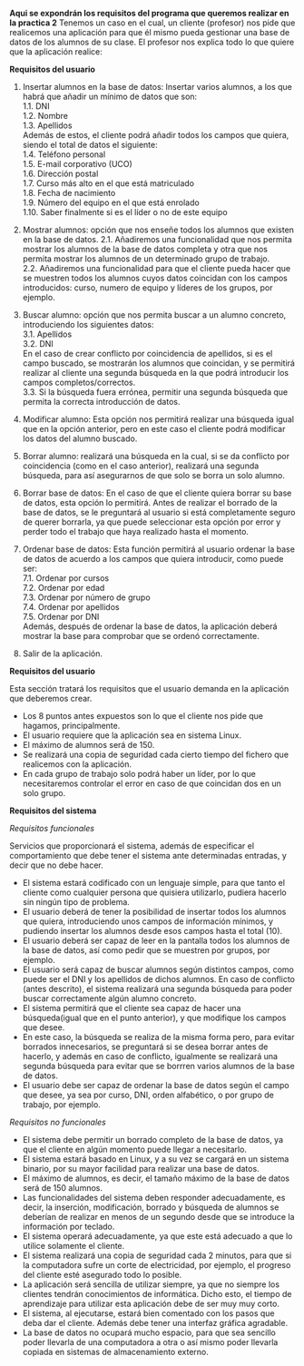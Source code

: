 **Aqui se expondrán los requisitos del programa que queremos realizar en la practica 2**
Tenemos un caso en el cual, un cliente (profesor) nos pide que realicemos una aplicación para que él mismo pueda gestionar una base de datos de los alumnos de su clase. El profesor nos explica todo lo que quiere que la aplicación realice:

**Requisitos del usuario**

1. Insertar alumnos en la base de datos: Insertar varios alumnos, a los que habrá que añadir un mínimo de datos que son:    
    1.1. DNI    
    1.2. Nombre     
    1.3. Apellidos    
  Además de estos, el cliente podrá añadir todos los campos que quiera, siendo el total de datos el siguiente:  
    1.4. Teléfono personal  
    1.5. E-mail corporativo (UCO)   
    1.6. Dirección postal   
    1.7. Curso más alto en el que está matriculado  
    1.8. Fecha de nacimiento    
    1.9. Número del equipo en el que está enrolado  
    1.10. Saber finalmente si es el líder o no de este equipo   

2. Mostrar alumnos: opción que nos enseñe todos los alumnos que existen en la base de datos.
  2.1. Añadiremos una funcionalidad que nos permita mostrar los alumnos de la base de datos completa y otra que nos permita mostrar los alumnos de un determinado grupo de trabajo.   
  2.2. Añadiremos una funcionalidad para que el cliente pueda hacer que se muestren todos los alumnos cuyos datos coincidan con los campos introducidos: curso, numero de equipo y líderes de los grupos, por ejemplo.   

3. Buscar alumno: opción que nos permita buscar a un alumno concreto, introduciendo los siguientes datos:       
    3.1. Apellidos  
    3.2. DNI        
  En el caso de crear conflicto por coincidencia de apellidos, si es el campo buscado, se mostrarán los alumnos que coincidan, y se permitirá realizar al cliente una segunda búsqueda en la que podrá introducir los campos completos/correctos.   
    3.3. Si la búsqueda fuera errónea, permitir una segunda búsqueda que permita la correcta introducción de datos.

4. Modificar alumno: Esta opción nos permitirá realizar una búsqueda igual que en la opción anterior, pero en este caso el cliente podrá modificar los datos del alumno buscado.  

5. Borrar alumno: realizará una búsqueda en la cual, si se da conflicto por coincidencia (como en el caso anterior), realizará una segunda búsqueda, para así asegurarnos de que solo se borra un solo alumno.  

6. Borrar base de datos: En el caso de que el cliente quiera borrar su base de datos, esta opción lo permitirá. Antes de realizar el borrado de la base de datos, se le preguntará al usuario si está completamente seguro de querer borrarla, ya que puede seleccionar esta opción por error y perder todo el trabajo que haya realizado hasta el momento.   

7. Ordenar base de datos: Esta función permitirá al usuario ordenar la base de datos de acuerdo a los campos que quiera introducir, como puede ser:   
  7.1. Ordenar por cursos   
  7.2. Ordenar por edad     
  7.3. Ordenar por número de grupo            
  7.4. Ordenar por apellidos      
  7.5. Ordenar por DNI  
  Además, después de ordenar la base de datos, la aplicación deberá mostrar la base para comprobar que se ordenó correctamente.

8. Salir de la aplicación.


**Requisitos del usuario**

Esta sección tratará los requisitos que el usuario demanda en la aplicación que deberemos crear.

* Los 8 puntos antes expuestos son lo que el cliente nos pide que hagamos, principalmente.  
* El usuario requiere que la aplicación sea en sistema Linux.
* El máximo de alumnos será de 150.
* Se realizará una copia de seguridad cada cierto tiempo del fichero que realicemos con la aplicación.
* En cada grupo de trabajo solo podrá haber un líder, por lo que necesitaremos controlar el error en caso de que coincidan dos en un solo grupo.

**Requisitos del sistema**

*Requisitos funcionales*

Servicios que proporcionará el sistema, además de especificar el comportamiento que debe tener el sistema ante determinadas entradas, y decir que no debe hacer.

* El sistema estará codificado con un lenguaje simple, para que tanto el cliente como cualquier persona que quisiera utilizarlo, pudiera hacerlo sin ningún tipo de problema.
* El usuario deberá de tener la posibilidad de insertar todos los alumnos que quiera, introduciendo unos campos de información mínimos, y pudiendo insertar los alumnos desde esos campos hasta el total (10).
* El usuario deberá ser capaz de leer en la pantalla todos los alumnos de la base de datos, así como pedir que se muestren por grupos, por ejemplo.
* El usuario será capaz de buscar alumnos según distintos campos, como puede ser el DNI y los apellidos de dichos alumnos. En caso de conflicto (antes descrito), el sistema realizará una segunda búsqueda para poder buscar correctamente algún alumno concreto.
* El sistema permitirá que el cliente sea capaz de hacer una búsqueda(igual que en el punto anterior), y que modifique los campos que desee.
* En este caso, la búsqueda se realiza de la misma forma pero, para evitar borrados innecesarios, se preguntará si se desea borrar antes de hacerlo, y además en caso de conflicto, igualmente se realizará una segunda búsqueda para evitar que se borrren varios alumnos de la base de datos.
* El usuario debe ser capaz de ordenar la base de datos según el campo que desee, ya sea por curso, DNI, orden alfabético, o por grupo de trabajo, por ejemplo.

*Requisitos no funcionales*

* El sistema debe permitir un borrado completo de la base de datos, ya que el cliente en algún momento puede llegar a necesitarlo.
* El sistema estará basado en Linux, y a su vez se cargará en un sistema binario, por su mayor facilidad para realizar una base de datos.
* El máximo de alumnos, es decir, el tamaño máximo de la base de datos será de 150 alumnos.
* Las funcionalidades del sistema deben responder adecuadamente, es decir, la inserción, modificación, borrado y búsqueda de alumnos se deberían de realizar en menos de un segundo desde que se introduce la información por teclado.
* El sistema operará adecuadamente, ya que este está adecuado a que lo utilice solamente el cliente.
* El sistema realizará una copia de seguridad cada 2 minutos, para que si la computadora sufre un corte de electricidad, por ejemplo, el progreso del cliente esté asegurado todo lo posible.
* La aplicación será sencilla de utilizar siempre, ya que no siempre los clientes tendrán conocimientos de informática. Dicho esto, el tiempo de aprendizaje para utilizar esta aplicación debe de ser muy muy corto.
* El sistema, al ejecutarse, estará bien comentado con los pasos que deba dar el cliente. Además debe tener una interfaz gráfica agradable.
*  La base de datos no ocupará mucho espacio, para que sea sencillo poder llevarla de una computadora a otra o así mismo poder llevarla copiada en sistemas de almacenamiento externo.
